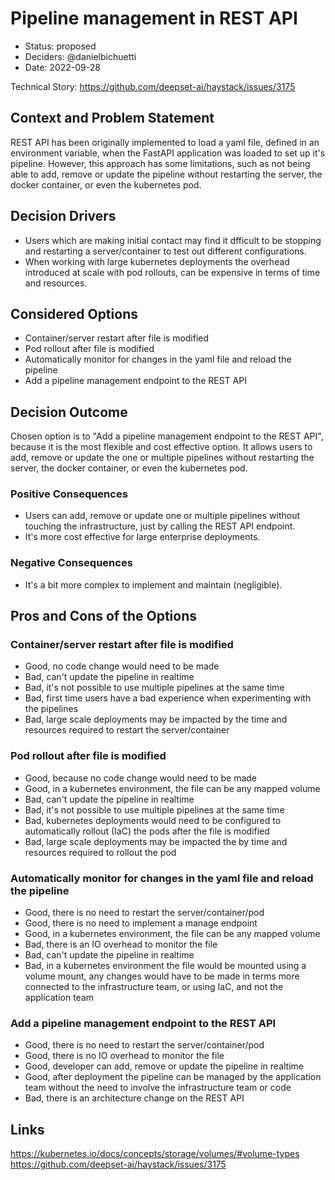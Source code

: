 # Pipeline management in REST API

* Status: proposed <!-- optional -->
* Deciders: @danielbichuetti <!-- optional -->
* Date: 2022-09-28 <!-- optional -->

Technical Story: <https://github.com/deepset-ai/haystack/issues/3175> <!-- optional -->

## Context and Problem Statement

REST API has been originally implemented to load a yaml file, defined in an environment variable, when the FastAPI application was loaded to set up it's pipeline. However, this approach has some limitations, such as not being able to add, remove or update the pipeline without restarting the server, the docker container, or even the kubernetes pod.

## Decision Drivers <!-- optional -->

* Users which are making initial contact may find it dfficult to be stopping and restarting a server/container to test out different configurations.
* When working with large kubernetes deployments the overhead introduced at scale with pod rollouts, can be expensive in terms of time and resources.

## Considered Options

* Container/server restart after file is modified
* Pod rollout after file is modified
* Automatically monitor for changes in the yaml file and reload the pipeline
* Add a pipeline management endpoint to the REST API


## Decision Outcome

Chosen option is to "Add a pipeline management endpoint to the REST API", because it is the most flexible and cost effective option. It allows users to add, remove or update the one or multiple pipelines without restarting the server, the docker container, or even the kubernetes pod.

### Positive Consequences <!-- optional -->

* Users can add, remove or update one or multiple pipelines without touching the infrastructure, just by calling the REST API endpoint.
* It's more cost effective for large enterprise deployments.

### Negative Consequences <!-- optional -->

* It's a bit more complex to implement and maintain (negligible).

## Pros and Cons of the Options <!-- optional -->

### Container/server restart after file is modified

* Good, no code change would need to be made
* Bad, can't update the pipeline in realtime
* Bad, it's not possible to use multiple pipelines at the same time
* Bad, first time users have a bad experience when experimenting with the pipelines
* Bad, large scale deployments may be impacted by the time and resources required to restart the server/container

### Pod rollout after file is modified

* Good, because no code change would need to be made
* Good, in a kubernetes environment, the file can be any mapped volume
* Bad, can't update the pipeline in realtime
* Bad, it's not possible to use multiple pipelines at the same time
* Bad, kubernetes deployments would need to be configured to automatically rollout (IaC) the pods after the file is modified
* Bad, large scale deployments may be impacted the by time and resources required to rollout the pod

### Automatically monitor for changes in the yaml file and reload the pipeline

* Good, there is no need to restart the server/container/pod
* Good, there is no need to implement a manage endpoint
* Good, in a kubernetes environment, the file can be any mapped volume
* Bad, there is an IO overhead to monitor the file
* Bad, can't update the pipeline in realtime
* Bad, in a kubernetes environment the file would be mounted using a volume mount, any changes would have to be made in terms
more connected to the infrastructure team, or using IaC, and not the application team

### Add a pipeline management endpoint to the REST API

* Good, there is no need to restart the server/container/pod
* Good, there is no IO overhead to monitor the file
* Good, developer can add, remove or update the pipeline in realtime
* Good, after deployment the pipeline can be managed by the application team without the need to involve the infrastructure team or code
* Bad, there is an architecture change on the REST API

## Links <!-- optional -->

<https://kubernetes.io/docs/concepts/storage/volumes/#volume-types>
<https://github.com/deepset-ai/haystack/issues/3175>